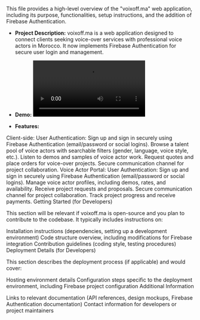 This file provides a high-level overview of the "voixoff.ma" web application, including its purpose, functionalities, setup instructions, and the addition of Firebase Authentication.

- **Project Description:**
voixoff.ma is a web application designed to connect clients seeking voice-over services with professional voice actors in Morocco. It now implements Firebase Authentication for secure user login and management.

- **Demo:**
![demo](./doc/demo.mp4)


- **Features:**

Client-side:
User Authentication: Sign up and sign in securely using Firebase Authentication (email/password or social logins).
Browse a talent pool of voice actors with searchable filters (gender, language, voice style, etc.).
Listen to demos and samples of voice actor work.
Request quotes and place orders for voice-over projects.
Secure communication channel for project collaboration.
Voice Actor Portal:
User Authentication: Sign up and sign in securely using Firebase Authentication (email/password or social logins).
Manage voice actor profiles, including demos, rates, and availability.
Receive project requests and proposals.
Secure communication channel for project collaboration.
Track project progress and receive payments.
Getting Started (for Developers)

This section will be relevant if voixoff.ma is open-source and you plan to contribute to the codebase.  It typically includes instructions on:

Installation instructions (dependencies, setting up a development environment)
Code structure overview, including modifications for Firebase integration
Contribution guidelines (coding style, testing procedures)
Deployment Details (for Developers)

This section describes the deployment process (if applicable) and would cover:

Hosting environment details
Configuration steps specific to the deployment environment, including Firebase project configuration
Additional Information

Links to relevant documentation (API references, design mockups, Firebase Authentication documentation)
Contact information for developers or project maintainers